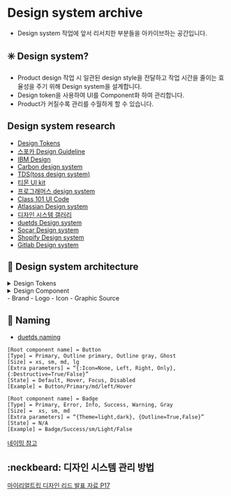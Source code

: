 # Design system archive
- Design system 작업에 앞서 리서치한 부분들을 아카이브하는 공간입니다.

## :eight_spoked_asterisk: Design system?
- Product design 작업 시 일관된 design style을 전달하고 작업 시간을 줄이는 효율성을 주기 위해 Design system을 설계합니다.
- Design token을 사용하여 UI를 Component화 하여 관리합니다.
- Product가 커질수록 관리를 수월하게 할 수 있습니다.

## Design system research
- <a href="https://www.lightningdesignsystem.com/design-tokens/#category-color" target="_blank">Design Tokens</a>
- <a href="https://bi.spoqa.com/" target="_blank">스포카 Design Guideline</a>
- <a href="https://www.ibm.com/design/" target="_blank">IBM Design</a>
- <a href="https://carbondesignsystem.com/" target="_blank">Carbon design system</a>
- <a href="https://blog.toss.im/article/toss-designer-interview" target="_blank">TDS(toss design system)</a>
- <a href="https://brunch.co.kr/@creative/105" target="_blank">티몬 UI kit</a>
- <a href="https://programmers.co.kr/design/components" target="_blank">프로그래머스 design system</a>
- <a href="https://ui.class101.dev/" target="_blank">Class 101 UI Code</a>
- <a href="https://atlassian.design/" target="_blank">Atlassian Design system</a>
- <a href="https://designsystemsrepo.com/design-systems/" target="_blank">디자인 시스템 갤러리</a>
- <a href="https://www.duetds.com/" target="_blank">duetds Design system</a>
- <a href="https://socarframe.socar.kr/8bb3aba4a/p/480a5e-introduction" target="_blank">Socar Design system</a>
- <a href="https://polaris.shopify.com/" target="_blank">Shopify Design system</a>
- <a href="https://design.gitlab.com/" target="_blank">Gitlab Design system</a>

## :diamond_shape_with_a_dot_inside: Design system architecture

<details>
<summary> Design Tokens</summary>
* Color
* Border radius 
* Border width
* Opacity
* Box shadow
* Spacing
* Typography
  * Font family
  * Font weight
  * Line height
  * Font size
  * Letter spacing
  * Paragraph spacing
  * Text decoration
</details>
<details>
<summary>Design Component</summary>
- Grid
  - buttons
    - Default (outline)
    - Primary
    - Danger
    - Alert
    - Warning
    - Link
    - button group
    - button size
      - Large
      - Normal
      - Medium
      - Small
      - Extra small
    - button Block
  - Dropdown
  - Alerts
  - Forms
  - Table
  - Modal
  - Badge
  - Pagination
  - Collapse
  - List group
  - Tooltip
  - Card
  - Tab
  - Progress bar
  - Loading (Spinner) 
  - Swiper
  - Tag
  - Bottom Sheet
  - Dim
</details>
- Brand
  - Logo
- Icon
- Graphic Source

## :lips: Naming
- <a href="https://www.duetds.com/naming/" target="_blank">duetds naming</a>

```
[Root component name] = Button
[Type] = Primary, Outline primary, Outline gray, Ghost
[Size] = xs, sm, md, lg
[Extra parameters] = “{:Icon=None, Left, Right, Only}, {:Destructive=True/False}”
[State] = Default, Hover, Focus, Disabled
[Example] = Button/Primary/md/left/Hover
```

```
[Root component name] = Badge
[Type] = Primary, Error, Info, Success, Warning, Gray
[Size] =  xs, sm, md
[Extra parameters] = “{Theme=light,dark}, {Outline=True,False}”
[State] = N/A
[Example] = Badge/Success/sm/Light/False
```
<a href="https://www.figma.com/community/file/1108679668074690379" target="_blank">네이밍 참고</a>

## :neckbeard: 디자인 시스템 관리 방법
<a href="https://www.slideshare.net/NaverEngineering/ss-238530809">마이리얼트립 디자인 리드 발표 자료 P17</a>